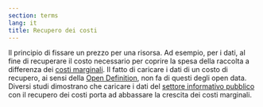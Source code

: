 ```yaml
---
section: terms
lang: it
title: Recupero dei costi
---
```


Il principio di fissare un prezzo per una risorsa. Ad esempio, per i dati, al fine di recuperare il costo necessario per coprire la spesa della raccolta a differenza dei [costi marginali](/glossary/it/marginal-cost/). Il fatto di caricare i dati di un costo di recupero, ai sensi della [Open Definition](/glossary/it/open-definition/), non fa di questi degli open data. Diversi studi dimostrano che caricare i dati del [settore informativo pubblico](/glossary/it/public-sector-information/) con il recupero dei costi porta ad abbassare la crescita dei costi marginali.
